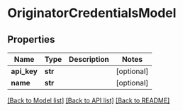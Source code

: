# OriginatorCredentialsModel

## Properties
Name | Type | Description | Notes
------------ | ------------- | ------------- | -------------
**api_key** | **str** |  | [optional] 
**name** | **str** |  | [optional] 

[[Back to Model list]](../README.md#documentation-for-models) [[Back to API list]](../README.md#documentation-for-api-endpoints) [[Back to README]](../README.md)


